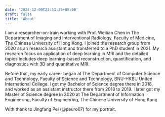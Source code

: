 ```yaml
---
date: '2024-12-09T23:53:25+08:00'
draft: false
title: 'About'
---
```


I am a researcher-on-train working with Prof. Weitian Chen in The Department of Imaging and Interventional Radiology, Faculty of Medicine, The Chinese University of Hong Kong. I joined the research group from 2020 as an research assistant and transferred to a PhD student in 2021. My research focus on application of deep learning in MRI and the detailed topics includes deep learning-based reconstruction, quantification, and diagnostics with 3D and quantitative MRI.

Before that, my early career began at The Department of Computer Science and Technology, Faculty of Science and Technology, BNU-HKBU United International College. I got my Bachelor of Science degree there in 2018, and worked as an assistant instructor there from 2018 to 2019. I later got my Master of Science degree in 2020 at The Department of Information Engineering, Faculty of Engineering, The Chinese University of Hong Kong.

With thank to Jingfang Pei (@peuro07) for my portrait.
